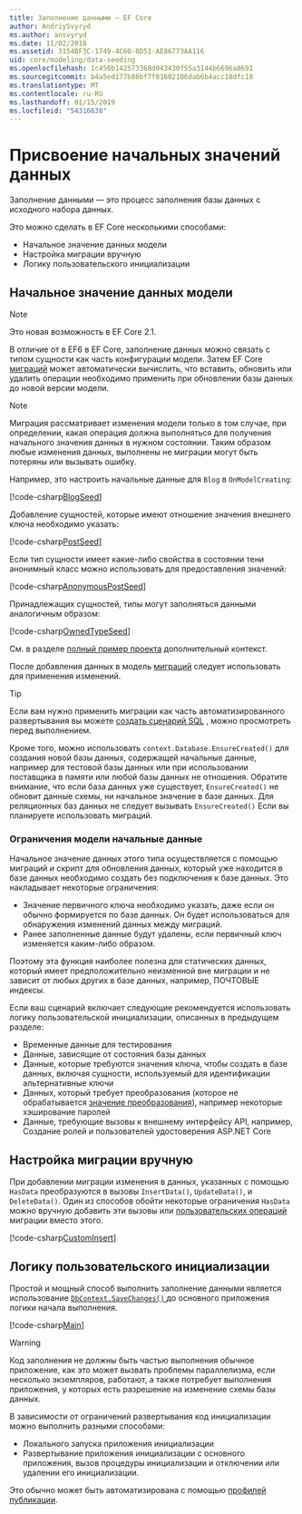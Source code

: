 ```yaml
---
title: Заполнение данными — EF Core
author: AndriySvyryd
ms.author: ansvyryd
ms.date: 11/02/2018
ms.assetid: 3154BF3C-1749-4C60-8D51-AE86773AA116
uid: core/modeling/data-seeding
ms.openlocfilehash: 1c450b142573368d043430f55a3144b6696a8691
ms.sourcegitcommit: b4a5ed177b86bf7f81602106dab6b4acc18dfc18
ms.translationtype: MT
ms.contentlocale: ru-RU
ms.lasthandoff: 01/15/2019
ms.locfileid: "54316638"
---
```

# <a name="data-seeding"></a>Присвоение начальных значений данных

Заполнение данными — это процесс заполнения базы данных с исходного набора данных.

Это можно сделать в EF Core несколькими способами:
* Начальное значение данных модели
* Настройка миграции вручную
* Логику пользовательского инициализации

## <a name="model-seed-data"></a>Начальное значение данных модели

> [!NOTE]
> Это новая возможность в EF Core 2.1.

В отличие от в EF6 в EF Core, заполнение данных можно связать с типом сущности как часть конфигурации модели. Затем EF Core [миграций](xref:core/managing-schemas/migrations/index) может автоматически вычислить, что вставить, обновить или удалить операции необходимо применить при обновлении базы данных до новой версии модели.

> [!NOTE]
> Миграция рассматривает изменения модели только в том случае, при определении, какая операция должна выполняться для получения начального значения данных в нужном состоянии. Таким образом любые изменения данных, выполнены не миграции могут быть потеряны или вызывать ошибку.

Например, это настроить начальные данные для `Blog` в `OnModelCreating`:

[!code-csharp[BlogSeed](../../../samples/core/Modeling/DataSeeding/DataSeedingContext.cs?name=BlogSeed)]

Добавление сущностей, которые имеют отношение значения внешнего ключа необходимо указать:

[!code-csharp[PostSeed](../../../samples/core/Modeling/DataSeeding/DataSeedingContext.cs?name=PostSeed)]

Если тип сущности имеет какие-либо свойства в состоянии тени анонимный класс можно использовать для предоставления значений:

[!code-csharp[AnonymousPostSeed](../../../samples/core/Modeling/DataSeeding/DataSeedingContext.cs?name=AnonymousPostSeed)]

Принадлежащих сущностей, типы могут заполняться данными аналогичным образом:

[!code-csharp[OwnedTypeSeed](../../../samples/core/Modeling/DataSeeding/DataSeedingContext.cs?name=OwnedTypeSeed)]

См. в разделе [полный пример проекта](https://github.com/aspnet/EntityFramework.Docs/tree/master/samples/core/Modeling/DataSeeding) дополнительный контекст.

После добавления данных в модель [миграций](xref:core/managing-schemas/migrations/index) следует использовать для применения изменений.

> [!TIP]
> Если вам нужно применить миграции как часть автоматизированного развертывания вы можете [создать сценарий SQL](xref:core/managing-schemas/migrations/index#generate-sql-scripts) , можно просмотреть перед выполнением.

Кроме того, можно использовать `context.Database.EnsureCreated()` для создания новой базы данных, содержащей начальные данные, например для тестовой базы данных или при использовании поставщика в памяти или любой базы данных не отношения. Обратите внимание, что если база данных уже существует, `EnsureCreated()` не обновит данные схемы, ни начальное значение в базе данных. Для реляционных баз данных не следует вызывать `EnsureCreated()` Если вы планируете использовать миграций.

### <a name="limitations-of-model-seed-data"></a>Ограничения модели начальные данные

Начальное значение данных этого типа осуществляется с помощью миграций и скрипт для обновления данных, который уже находится в базе данных необходимо создать без подключения к базе данных. Это накладывает некоторые ограничения:
* Значение первичного ключа необходимо указать, даже если он обычно формируется по базе данных. Он будет использоваться для обнаружения изменений данных между миграций.
* Ранее заполненные данные будут удалены, если первичный ключ изменяется каким-либо образом.

Поэтому эта функция наиболее полезна для статических данных, который имеет предположительно неизменной вне миграции и не зависит от любых других в базе данных, например, ПОЧТОВЫЕ индексы.

Если ваш сценарий включает следующие рекомендуется использовать логику пользовательской инициализации, описанных в предыдущем разделе:
* Временные данные для тестирования
* Данные, зависящие от состояния базы данных
* Данные, которые требуются значения ключа, чтобы создать в базе данных, включая сущности, используемый для идентификации альтернативные ключи
* Данных, который требует преобразования (которое не обрабатывается [значение преобразования](xref:core/modeling/value-conversions)), например некоторые хэширование паролей
* Данные, требующие вызовы к внешнему интерфейсу API, например, Создание ролей и пользователей удостоверения ASP.NET Core

## <a name="manual-migration-customization"></a>Настройка миграции вручную

При добавлении миграции изменения в данных, указанных с помощью `HasData` преобразуются в вызовы `InsertData()`, `UpdateData()`, и `DeleteData()`. Один из способов обойти некоторые ограничения `HasData` можно вручную добавить эти вызовы или [пользовательских операций](xref:core/managing-schemas/migrations/operations) миграции вместо этого.

[!code-csharp[CustomInsert](../../../samples/core/Modeling/DataSeeding/Migrations/20181102235626_Initial.cs?name=CustomInsert)]

## <a name="custom-initialization-logic"></a>Логику пользовательского инициализации

Простой и мощный способ выполнить заполнение данными является использование [ `DbContext.SaveChanges()` ](xref:core/saving/index) до основного приложения логики начала выполнения.

[!code-csharp[Main](../../../samples/core/Modeling/DataSeeding/Program.cs?name=CustomSeeding)]

> [!WARNING]
> Код заполнения не должны быть частью выполнения обычное приложение, как это может вызвать проблемы параллелизма, если несколько экземпляров, работают, а также потребует выполнения приложения, у которых есть разрешение на изменение схемы базы данных.

В зависимости от ограничений развертывания код инициализации можно выполнить разными способами:
* Локального запуска приложения инициализации
* Развертывание приложения инициализации с основного приложения, вызов процедуры инициализации и отключении или удалении его инициализации.

Это обычно может быть автоматизирована с помощью [профилей публикации](https://docs.microsoft.com/en-us/aspnet/core/host-and-deploy/visual-studio-publish-profiles).
